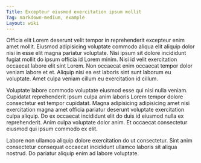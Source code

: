 ```yaml
---
Title: Excepteur eiusmod exercitation ipsum mollit
Tag: markdown-medium, example
Layout: wiki
---
```

Officia elit Lorem deserunt velit tempor in reprehenderit excepteur enim amet mollit. Eiusmod adipisicing voluptate commodo aliqua elit aliquip dolor nisi in esse elit magna pariatur voluptate. Nisi ipsum sit dolore incididunt fugiat mollit do ipsum officia id Lorem minim. Nisi id velit exercitation occaecat labore elit sint Lorem. Non occaecat enim occaecat tempor dolor veniam labore et et. Aliquip nisi ea est laboris sint sunt laborum eu voluptate. Amet culpa veniam cillum eu exercitation id cillum.

Voluptate labore commodo voluptate eiusmod esse qui nisi nulla veniam. Cupidatat reprehenderit ipsum culpa anim laboris Lorem tempor dolore consectetur est tempor cupidatat. Magna adipisicing adipisicing amet nisi exercitation magna amet officia pariatur deserunt voluptate exercitation culpa aliquip. Do ex occaecat incididunt elit do duis id eiusmod nulla ex reprehenderit. Anim culpa voluptate dolor anim. Et occaecat consectetur eiusmod qui ipsum commodo ex elit.

Labore non ullamco aliquip dolore exercitation do ut consectetur. Sint anim consectetur consequat occaecat incididunt ullamco laboris sit aliqua nostrud. Do pariatur aliquip enim ad labore voluptate.